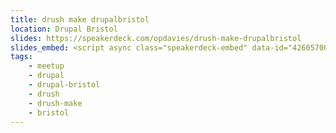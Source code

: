 ```yaml
---
title: drush make drupalbristol
location: Drupal Bristol
slides: https://speakerdeck.com/opdavies/drush-make-drupalbristol
slides_embed: <script async class="speakerdeck-embed" data-id="42605700f102013198de5a5f6f23ab67" data-ratio="1.29456384323641" src="//speakerdeck.com/assets/embed.js"></script>
tags:
    - meetup
    - drupal
    - drupal-bristol
    - drush
    - drush-make
    - bristol
---
```

